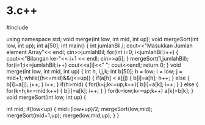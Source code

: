 # 3.c++
#include <iostream>

using namespace std;
void merge(int low, int mid, int up);
void mergeSort(int low, int up);
int a[50];
int main()
{
int jumlahBil,i;
cout<<"Masukkan Jumlah element Array"<< endl;
cin>>jumlahBil;
for(int i=0; i<jumlahBil;i++)
{
cout<<"Bilangan ke-"<< i+1 << endl;
cin>>a[i];
}
mergeSort(1,jumlahBil);
for(i=1;i<=jumlahBil;i++)
cout<<a[i]<<"    ";
cout<<endl;
return 0;
}
void merge(int low, int mid, int up)
{
int h, i,j,k;
int b[50];
h = low;
i = low;
j = mid+1;
while((h<=mid)&&(j<=up))
{
if(a[h] < a[j])
{
b[i]=a[h];
h++;
}
else
{
b[i]=a[j];
j++;
}
i++;
}
if(h>mid)
{
for(k=j;k<=up;k++){
b[i]=a[k];
i++;
}
}
else
{
for(k=h;k<=mid;k++)
{
b[i]=a[k];
i++;
}
}
for(k=low;k<=up;k++) a[k]=b[k];
}
void mergeSort(int low, int up)
{

int mid;
if(low<up)
{
mid=(low+up)/2;
mergeSort(low,mid);
mergeSort(mid+1,up);
merge(low,mid,up);
}
}
